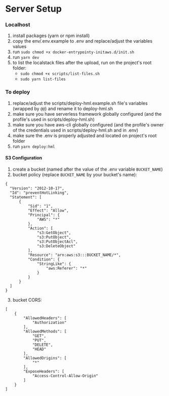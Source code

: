# Server Setup

### Localhost
1. install packages (yarn or npm install)
2. copy the env/.env.example to .env and replace/adjust the variables values
3. run `sudo chmod +x docker-entrypointy-initaws.d/init.sh`
4. run `yarn dev`
5. to list the localstack files after the upload, run on the project's root folder:
    - `sudo chmod +x scripts/list-files.sh`
    - `sudo yarn list-files`

### To deploy
1. replace/adjust the scripts/deploy-hml.example.sh file's variables (wrapped by `@@`) and rename it to deploy-hml.sh
2. make sure you have serverless framework globally configured (and the profile's used in scripts/deploy-hml.sh) 
3. make sure you have aws-cli globally configured (and the profile's owner of the credentials used in scripts/deploy-hml.sh and in .env)
4. make sure the .env is properly adjusted and located on project's root folder
5. run `yarn deploy:hml`

#### S3 Configuration
1. create a bucket (named after the value of the .env variable `BUCKET_NAME`)
2. bucket policy (replace `BUCKET_NAME` by your bucket's name):
```
{
  "Version": "2012-10-17",
  "Id": "preventHotLinking",
  "Statement": [
      {
          "Sid": "1",
          "Effect": "Allow",
          "Principal": {
              "AWS": "*"
          },
          "Action": [
              "s3:GetObject",
              "s3:PutObject",
              "s3:PutObjectAcl",
              "s3:DeleteObject"
          ],
          "Resource": "arn:aws:s3:::BUCKET_NAME/*",
          "Condition": {
              "StringLike": {
                  "aws:Referer": "*"
              }
          }
      }
  ]
}
```

3. bucket CORS:
```
[
    {
        "AllowedHeaders": [
            "Authorization"
        ],
        "AllowedMethods": [
            "GET",
            "PUT",
            "DELETE",
            "HEAD"
        ],
        "AllowedOrigins": [
            "*"
        ],
        "ExposeHeaders": [
            "Access-Control-Allow-Origin"
        ]
    }
]
```